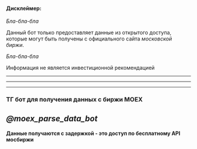 #### Дисклеймер:

*Бла-бла-бла*

Данный бот только предоставляет данные из открытого доступа, которые могут быть получены с официального сайта
*московской биржи*.

*Бла-бла-бла*

Информация не является инвестиционной рекомендацией

***
***

---
### ТГ бот для получения данных с биржи MOEX

*@moex_parse_data_bot*
---
#### Данные получаются с задержкой - это доступ по бесплатному API мосбиржи


